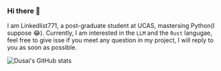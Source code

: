 ### Hi there 👋 
I am Linkedlist771, a post-graduate student at UCAS, mastersing Python(I suppose 😂).  Currently, I am interested in the `LLM` and the `Rust` langugae, feel free to give isse if you meet any question in my project, I will reply to you as soon as possible.

![Dusai's GitHub stats](https://github-readme-stats.vercel.app/api?username=linkedlist771&show_icons=true&theme=radical)

<!--
**linkedlist771/linkedlist771** is a ✨ _special_ ✨ repository because its `README.md` (this file) appears on your GitHub profile.

Here are some ideas to get you started:

- 🔭 I’m currently working on ...
- 🌱 I’m currently learning ...
- 👯 I’m looking to collaborate on ...
- 🤔 I’m looking for help with ...
- 💬 Ask me about ...
- 📫 How to reach me: ...
- 😄 Pronouns: ...
- ⚡ Fun fact: ...
-->
